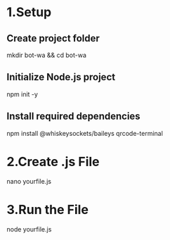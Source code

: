 # 1.Setup

## Create project folder
mkdir bot-wa && cd bot-wa

## Initialize Node.js project
npm init -y

## Install required dependencies
npm install @whiskeysockets/baileys qrcode-terminal

# 2.Create .js File
nano yourfile.js

# 3.Run the File
node yourfile.js
